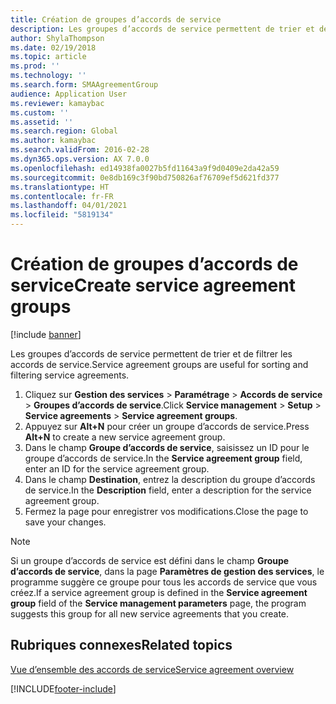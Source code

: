 ```yaml
---
title: Création de groupes d’accords de service
description: Les groupes d’accords de service permettent de trier et de filtrer les accords de service.
author: ShylaThompson
ms.date: 02/19/2018
ms.topic: article
ms.prod: ''
ms.technology: ''
ms.search.form: SMAAgreementGroup
audience: Application User
ms.reviewer: kamaybac
ms.custom: ''
ms.assetid: ''
ms.search.region: Global
ms.author: kamaybac
ms.search.validFrom: 2016-02-28
ms.dyn365.ops.version: AX 7.0.0
ms.openlocfilehash: ed14938fa0027b5fd11643a9f9d0409e2da42a59
ms.sourcegitcommit: 0e8db169c3f90bd750826af76709ef5d621fd377
ms.translationtype: HT
ms.contentlocale: fr-FR
ms.lasthandoff: 04/01/2021
ms.locfileid: "5819134"
---
```

# <a name="create-service-agreement-groups"></a><span data-ttu-id="5189b-103">Création de groupes d’accords de service</span><span class="sxs-lookup"><span data-stu-id="5189b-103">Create service agreement groups</span></span> 

[!include [banner](../includes/banner.md)]

<span data-ttu-id="5189b-104">Les groupes d’accords de service permettent de trier et de filtrer les accords de service.</span><span class="sxs-lookup"><span data-stu-id="5189b-104">Service agreement groups are useful for sorting and filtering service agreements.</span></span>

1. <span data-ttu-id="5189b-105">Cliquez sur **Gestion des services** \> **Paramétrage** \> **Accords de service** \> **Groupes d’accords de service**.</span><span class="sxs-lookup"><span data-stu-id="5189b-105">Click **Service management** \> **Setup** \> **Service agreements** \> **Service agreement groups**.</span></span>
2. <span data-ttu-id="5189b-106">Appuyez sur **Alt+N** pour créer un groupe d’accords de service.</span><span class="sxs-lookup"><span data-stu-id="5189b-106">Press **Alt+N** to create a new service agreement group.</span></span>
3. <span data-ttu-id="5189b-107">Dans le champ **Groupe d’accords de service**, saisissez un ID pour le groupe d’accords de service.</span><span class="sxs-lookup"><span data-stu-id="5189b-107">In the **Service agreement group** field, enter an ID for the service agreement group.</span></span>
4. <span data-ttu-id="5189b-108">Dans le champ **Destination**, entrez la description du groupe d’accords de service.</span><span class="sxs-lookup"><span data-stu-id="5189b-108">In the **Description** field, enter a description for the service agreement group.</span></span>
5. <span data-ttu-id="5189b-109">Fermez la page pour enregistrer vos modifications.</span><span class="sxs-lookup"><span data-stu-id="5189b-109">Close the page to save your changes.</span></span>

> [!NOTE]
> <span data-ttu-id="5189b-110">Si un groupe d’accords de service est défini dans le champ **Groupe d’accords de service**, dans la page **Paramètres de gestion des services**, le programme suggère ce groupe pour tous les accords de service que vous créez.</span><span class="sxs-lookup"><span data-stu-id="5189b-110">If a service agreement group is defined in the **Service agreement group** field of the **Service management parameters** page, the program suggests this group for all new service agreements that you create.</span></span>

## <a name="related-topics"></a><span data-ttu-id="5189b-111">Rubriques connexes</span><span class="sxs-lookup"><span data-stu-id="5189b-111">Related topics</span></span>

[<span data-ttu-id="5189b-112">Vue d’ensemble des accords de service</span><span class="sxs-lookup"><span data-stu-id="5189b-112">Service agreement overview</span></span>](service-agreement-groups.md)


[!INCLUDE[footer-include](../../includes/footer-banner.md)]